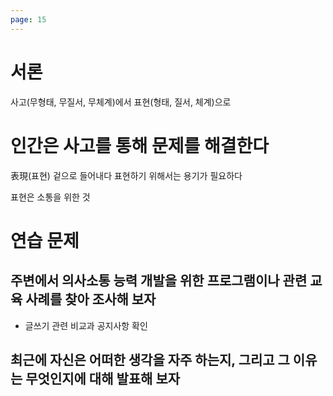 ```yaml
---
page: 15
---
```

# 서론

사고(무형태, 무질서, 무체계)에서 
표현(형태, 질서, 체계)으로

# 인간은 사고를 통해 문제를 해결한다

表現(표현) 겉으로 들어내다
표현하기 위해서는 용기가 필요하다

표현은 소통을 위한 것

# 연습 문제

## 주변에서 의사소통 능력 개발을 위한 프로그램이나 관련 교육 사례를 찾아 조사해 보자
* 글쓰기 관련 비교과
  공지사항 확인
## 최근에 자신은 어떠한 생각을 자주 하는지, 그리고 그 이유는 무엇인지에 대해 발표해 보자
